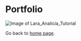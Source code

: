 # Portfolio
![Image of Lara_Analicia_Tutorial](Tanksteezy.github.io/LaraAnalicia_Tutorial.PNG)


Go back to [home page](index.md).
